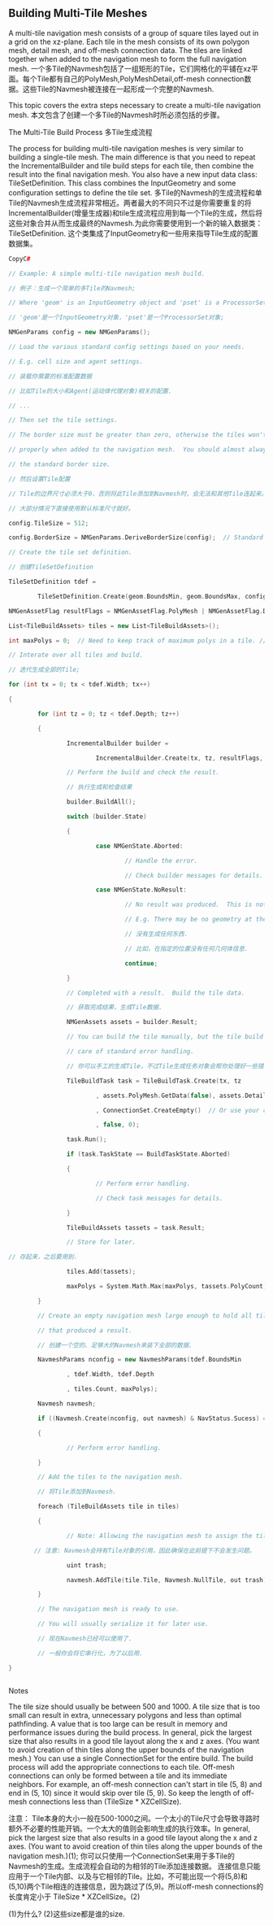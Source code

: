 ## Building Multi-Tile Meshes

A multi-tile navigation mesh consists of a group of square tiles layed out in a grid on the xz-plane. Each tile in the mesh consists of its own polygon mesh, detail mesh, and off-mesh connection data. The tiles are linked together when added to the navigation mesh to form the full navigation mesh.
一个多Tile的Navmesh包括了一组矩形的Tile，它们网格化的平铺在xz平面。每个Tile都有自己的PolyMesh,PolyMeshDetail,off-mesh connection数据。这些Tile的Navmesh被连接在一起形成一个完整的Navmesh.


This topic covers the extra steps necessary to create a multi-tile navigation mesh.
本文包含了创建一个多Tile的Navmesh时所必须包括的步骤。




The Multi-Tile Build Process
多Tile生成流程


The process for building multi-tile navigation meshes is very similar to building a single-tile mesh. The main difference is that you need to repeat the IncrementalBuilder and tile build steps for each tile, then combine the result into the final navigation mesh. You also have a new input data class: TileSetDefinition. This class combines the InputGeometry and some configuration settings to define the tile set.
多Tile的Navmesh的生成流程和单Tile的Navmesh生成流程非常相近。两者最大的不同只不过是你需要重复的将IncrementalBuilder(增量生成器)和tile生成流程应用到每一个Tile的生成，然后将这些对象合并从而生成最终的Navmesh.为此你需要使用到一个新的输入数据类：TileSetDefinition.
这个类集成了InputGeometry和一些用来指导Tile生成的配置数据集。

```c++
CopyC#

// Example: A simple multi-tile navigation mesh build.

// 例子：生成一个简单的多Tile的Navmesh;

// Where 'geom' is an InputGeometry object and 'pset' is a ProcessorSet object.

// 'geom'是一个InputGeometry对象，'pset'是一个ProcessorSet对象;

NMGenParams config = new NMGenParams();

// Load the various standard config settings based on your needs.

// E.g. cell size and agent settings.

// 装载你需要的标准配置数据

// 比如Tile的大小和Agent(运动体代理对象)相关的配置.

// ...

// Then set the tile settings.

// The border size must be greater than zero, otherwise the tiles won't connect

// properly when added to the navigation mesh.  You should almost always use

// the standard border size.

// 然后设置Tile配置

// Tile的边界尺寸必须大于0，否则将此Tile添加到Navmesh时，会无法和其他Tile连起来。

// 大部分情况下直接使用默认标准尺寸就好。

config.TileSize = 512;

config.BorderSize = NMGenParams.DeriveBorderSize(config);  // Standard border size. // 边界的默认标准大小;

// Create the tile set definition.

// 创建TileSetDefinition

TileSetDefinition tdef = 

        TileSetDefinition.Create(geom.BoundsMin, geom.BoundsMax, config, geom);

NMGenAssetFlag resultFlags = NMGenAssetFlag.PolyMesh | NMGenAssetFlag.DetailMesh;

List<TileBuildAssets> tiles = new List<TileBuildAssets>();

int maxPolys = 0;  // Need to keep track of maximum polys in a tile. // 需要找出一个Tile包含多边形的数量的最大值;

// Interate over all tiles and build.

// 迭代生成全部的Tile;

for (int tx = 0; tx < tdef.Width; tx++)

{

        for (int tz = 0; tz < tdef.Depth; tz++)

        {

                IncrementalBuilder builder = 

                        IncrementalBuilder.Create(tx, tz, resultFlags, tdef, pset);

                // Perform the build and check the result.

                // 执行生成和检查结果

                builder.BuildAll();

                switch (builder.State)

                {

                        case NMGenState.Aborted:

                                // Handle the error.

                                // Check builder messages for details.

                        case NMGenState.NoResult:

                                // No result was produced.  This is not uncommon for multi-tile builds.

                                // E.g. There may be no geometry at the location.

                                // 没有生成任何东西.

                                // 比如，在指定的位置没有任何几何体信息.

                                continue;

                }

                // Completed with a result.  Build the tile data.

                // 获取完成结果，生成Tile数据.

                NMGenAssets assets = builder.Result;

                // You can build the tile manually, but the tile build task will take

                // care of standard error handling.

                // 你可以手工的生成Tile，不过Tile生成任务对象会帮你处理好一些错误流程.

                TileBuildTask task = TileBuildTask.Create(tx, tz

                        , assets.PolyMesh.GetData(false), assets.DetailMesh.GetData(false)

                        , ConnectionSet.CreateEmpty()  // Or use your connection set. // 或者使用你自定义的ConnectionSet.

                        , false, 0);

                task.Run();

                if (task.TaskState == BuildTaskState.Aborted)

                {

                        // Perform error handling.

                        // Check task messages for details.

                }

                TileBuildAssets tassets = task.Result;

                // Store for later.

// 存起来，之后要用到.

                tiles.Add(tassets);

                maxPolys = System.Math.Max(maxPolys, tassets.PolyCount);

        }

        // Create an empty navigation mesh large enough to hold all tiles

        // that produced a result.

        // 创建一个空的、足够大的Navmesh来装下全部的数据.

        NavmeshParams nconfig = new NavmeshParams(tdef.BoundsMin

                , tdef.Width, tdef.Depth

                , tiles.Count, maxPolys);

        Navmesh navmesh;

        if ((Navmesh.Create(nconfig, out navmesh) & NavStatus.Sucess) == 0)

        {

                // Perform error handling.

        }

        // Add the tiles to the navigation mesh.

        // 将Tile添加到Navmesh.

        foreach (TileBuildAssets tile in tiles)

        {

                // Note: Allowing the navigation mesh to assign the tile reference.

       // 注意: Navmesh会持有Tile对象的引用，因此确保在此前提下不会发生问题。

                uint trash;

                navmesh.AddTile(tile.Tile, Navmesh.NullTile, out trash);

        }

        // The navigation mesh is ready to use.

        // You will usually serialize it for later use.

        // 现在Navmesh已经可以使用了.

        // 一般你会将它串行化，为了以后用.

}



```


Notes


The tile size should usually be between 500 and 1000. A tile size that is too small can result in extra, unnecessary polygons and less than optimal pathfinding. A value that is too large can be result in memory and performance issues during the build process. In general, pick the largest size that also results in a good tile layout along the x and z axes. (You want to avoid creation of thin tiles along the upper bounds of the navigation mesh.)
You can use a single ConnectionSet for the entire build. The build process will add the appropriate connections to each tile.
Off-mesh connections can only be formed between a tile and its immediate neighbors. For example, an off-mesh connection can't start in tile (5, 8) and end in (5, 10) since it would skip over tile (5, 9). So keep the length of off-mesh connections less than (TileSize * XZCellSize).


注意：
Tile本身的大小一般在500-1000之间。一个太小的Tile尺寸会导致寻路时额外不必要的性能开销。一个太大的值则会影响生成的执行效率。In general, pick the largest size that also results in a good tile layout along the x and z axes. (You want to avoid creation of thin tiles along the upper bounds of the navigation mesh.)(1);
你可以只使用一个ConnectionSet来用于多Tile的Navmesh的生成。生成流程会自动的为相邻的Tile添加连接数据。
连接信息只能应用于一个Tile内部、以及与它相邻的Tile。比如，不可能出现一个将(5,8)和(5,10)两个Tile相连的连接信息，因为跳过了(5,9)。所以off-mesh connections的长度肯定小于 TileSize * XZCellSize。(2)








(1)为什么?
(2)这些size都是谁的size.